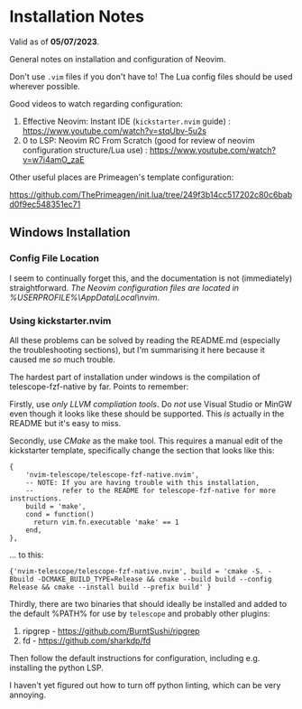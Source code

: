 Installation Notes
==================

Valid as of **05/07/2023**.

General notes on installation and configuration of Neovim.

Don't use `.vim` files if you don't have to!  The Lua config files should be used wherever possible.

Good videos to watch regarding configuration:

1. Effective Neovim: Instant IDE (`kickstarter.nvim` guide) : https://www.youtube.com/watch?v=stqUbv-5u2s
2. 0 to LSP: Neovim RC From Scratch (good for review of neovim configuration structure/Lua use) : https://www.youtube.com/watch?v=w7i4amO_zaE

Other useful places are Primeagen's template configuration:

https://github.com/ThePrimeagen/init.lua/tree/249f3b14cc517202c80c6babd0f9ec548351ec71

Windows Installation
--------------------

### Config File Location

I seem to continually forget this, and the documentation is not (immediately) straightforward.  *The Neovim configuration files are located in %USERPROFILE%\AppData\Local\nvim*.

### Using kickstarter.nvim 

All these problems can be solved by reading the README.md (especially the troubleshooting sections), but I'm summarising it here because it caused me *so* much trouble.

The hardest part of installation under windows is the compilation of telescope-fzf-native by far.  Points to remember:

Firstly, use *only LLVM compliation tools*.  Do *not* use Visual Studio or MinGW even though it looks like these should be supported.  This *is* actually in the README but it's easy to miss.

Secondly, use *CMake* as the make tool.  This requires a manual edit of the kickstarter template, specifically change the section that looks like this:


	{
		'nvim-telescope/telescope-fzf-native.nvim',
		-- NOTE: If you are having trouble with this installation,
		--       refer to the README for telescope-fzf-native for more instructions.
		build = 'make',
		cond = function()
		  return vim.fn.executable 'make' == 1
		end,
	},

... to this:

	{'nvim-telescope/telescope-fzf-native.nvim', build = 'cmake -S. -Bbuild -DCMAKE_BUILD_TYPE=Release && cmake --build build --config Release && cmake --install build --prefix build' }

Thirdly, there are two binaries that should ideally be installed and added to the default %PATH% for use by `telescope` and probably other plugins:

1. ripgrep - https://github.com/BurntSushi/ripgrep
2. fd - https://github.com/sharkdp/fd

Then follow the default instructions for configuration, including e.g. installing the python LSP.

I haven't yet figured out how to turn off python linting, which can be very annoying.
